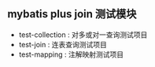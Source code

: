 ## mybatis plus join 测试模块

- test-collection : 对多或对一查询测试项目
- test-join : 连表查询测试项目
- test-mapping : 注解映射测试项目